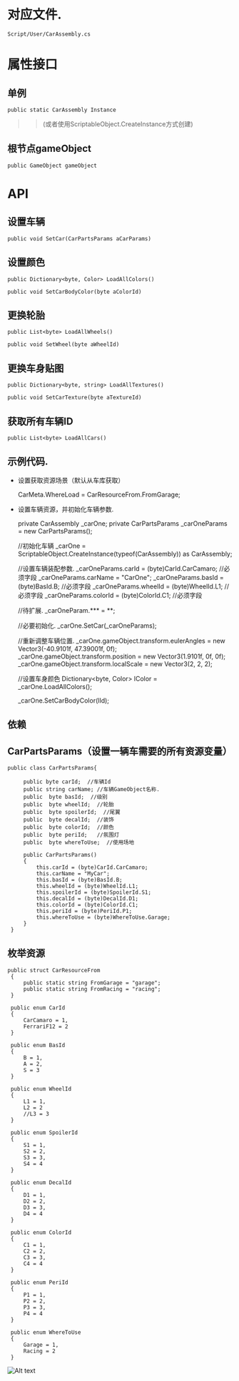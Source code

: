 # 对应文件.

	Script/User/CarAssembly.cs


# 属性接口

## 单例 
	public static CarAssembly Instance
	
>> (或者使用ScriptableObject.CreateInstance方式创建)

## 根节点gameObject
    public GameObject gameObject

# API

## 设置车辆

	public void SetCar(CarPartsParams aCarParams)

## 设置颜色

	public Dictionary<byte, Color> LoadAllColors()

	public void SetCarBodyColor(byte aColorId)

## 更换轮胎


	public List<byte> LoadAllWheels()

	public void SetWheel(byte aWheelId)


## 更换车身贴图

    public Dictionary<byte, string> LoadAllTextures()

	public void SetCarTexture(byte aTextureId)


## 获取所有车辆ID

	public List<byte> LoadAllCars()


## 示例代码.


+ 设置获取资源场景（默认从车库获取）


	CarMeta.WhereLoad = CarResourceFrom.FromGarage;
	
	
+ 设置车辆资源，并初始化车辆参数.



	 private CarAssembly _carOne;
     private CarPartsParams _carOneParams = new CarPartsParams();
     
     //初始化车辆
     _carOne = ScriptableObject.CreateInstance(typeof(CarAssembly)) as CarAssembly;

     //设置车辆装配参数.
     _carOneParams.carId = (byte)CarId.CarCamaro;   //必须字段
     _carOneParams.carName = "CarOne";
     _carOneParams.basId = (byte)BasId.B;   //必须字段
     _carOneParams.wheelId = (byte)WheelId.L1;   //必须字段
     _carOneParams.colorId = (byte)ColorId.C1;   //必须字段   

     //待扩展.
     _carOneParam.*** = **;


	 //必要初始化.
     _carOne.SetCar(_carOneParams);


     
     //重新调整车辆位置.
     _carOne.gameObject.transform.eulerAngles = new Vector3(-40.9101f, 47.39001f, 0f);
     _carOne.gameObject.transform.position = new Vector3(1.9101f, 0f, 0f);
     _carOne.gameObject.transform.localScale = new Vector3(2, 2, 2);
     
     
     
     //设置车身颜色
     Dictionary<byte, Color> lColor = _carOne.LoadAllColors();
     
     _carOne.SetCarBodyColor(lId);
     
     
     
     
 ## 依赖
 
 ## CarPartsParams（设置一辆车需要的所有资源变量）
 
 	public class CarPartsParams{
             
         public byte carId;  //车辆Id
         public string carName; //车辆GameObject名称.
         public  byte basId;  //级别
         public  byte wheelId;  //轮胎
         public  byte spoilerId;  //尾翼
         public  byte decalId;  //装饰
         public  byte colorId;  //颜色
         public  byte periId;   //氛围灯
         public  byte whereToUse;  //使用场地
 
         public CarPartsParams()
         {
             this.carId = (byte)CarId.CarCamaro;
             this.carName = "MyCar";
             this.basId = (byte)BasId.B;
             this.wheelId = (byte)WheelId.L1;
             this.spoilerId = (byte)SpoilerId.S1;
             this.decalId = (byte)DecalId.D1;
             this.colorId = (byte)ColorId.C1;
             this.periId = (byte)PeriId.P1;
             this.whereToUse = (byte)WhereToUse.Garage;
         }
     }
     
 ## 枚举资源
 
 	public struct CarResourceFrom
     {
         public static string FromGarage = "garage";
         public static string FromRacing = "racing";
     }
 
     public enum CarId
     {
         CarCamaro = 1,
         FerrariF12 = 2
     }
 
     public enum BasId
     {
         B = 1,
         A = 2,
         S = 3
     }
 
     public enum WheelId
     {
         L1 = 1,
         L2 = 2
         //L3 = 3
     }
 
     public enum SpoilerId
     {
         S1 = 1,
         S2 = 2,
         S3 = 3,
         S4 = 4
     }
 
     public enum DecalId
     {
         D1 = 1,
         D2 = 2,
         D3 = 3,
         D4 = 4
     }
 
     public enum ColorId
     {
         C1 = 1,
         C2 = 2,
         C3 = 3,
         C4 = 4
     }
 
     public enum PeriId
     {
         P1 = 1,
         P2 = 2,
         P3 = 3,
         P4 = 4
     }
 
     public enum WhereToUse
     {
         Garage = 1,
         Racing = 2
     }


![Alt text](../archives/fq/images/2014-11-14-01.png)